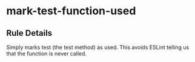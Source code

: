 # mark-test-function-used

## Rule Details

Simply marks test (the test method) as used. This avoids ESLint telling us that
the function is never called.
